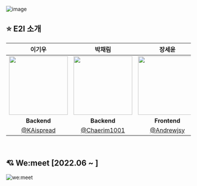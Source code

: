 ![image](https://github.com/SWM-E2I/.github/assets/99247279/8fb44ede-63bc-4da0-8a38-7e7862023b4e)

## ⭐ E2I 소개

|이기우|박채림|장세윤|
|:--:|:--:|:---:|
|<img width="160px" src="https://github.com/SWM-E2I/.github/assets/99247279/1608ce9d-3c86-44ef-b317-7d2b48475e49"> | <img width="160px" src="https://github.com/SWM-E2I/.github/assets/99247279/82524158-05e8-49b5-928d-3563fe1003a3" /> | <img width="160px" src="https://github.com/SWM-E2I/.github/assets/99247279/9d998830-3941-433b-83d7-b15aa80adef0"> |
|**Backend**|**Backend**|**Frontend**|
|[@KAispread](https://github.com/KAispread)|[@Chaerim1001](https://github.com/Chaerim1001)|[@Andrewjsy](https://github.com/Andrewjsy)|

&nbsp;
## 💘 We:meet [2022.06 ~ ]

<img src="https://github.com/SWM-E2I/.github/assets/99247279/e8f952d1-312c-440c-96dc-c1133adaea30" title="we:meet"/>

&nbsp;
